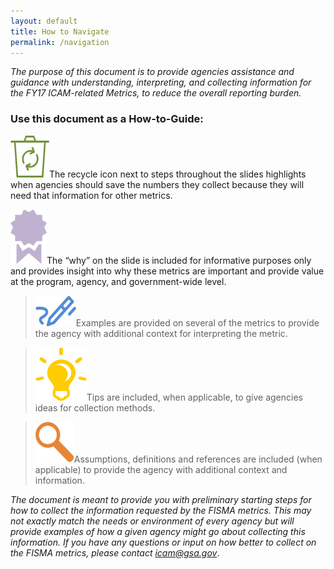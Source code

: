 ```yaml
--- 
layout: default 
title: How to Navigate 
permalink: /navigation
---
```

*The purpose of this document is to provide agencies assistance and guidance with understanding, interpreting, and collecting information for the FY17 ICAM-related Metrics, to reduce the overall reporting burden.*
### Use this document as a How-to-Guide:

![Recycle logo](img/recycle.png)The recycle icon next to steps throughout the slides highlights when agencies should save the numbers they collect because they will need that information for other metrics. 

![Ribbon logo](img/ribbon.png)The “why” on the slide is included for informative purposes only and provides insight into why these metrics are important and provide value at the program, agency, and government-wide level.

>![Pencil logo](img/pencil.png)Examples are provided on several of the metrics to provide the agency with additional context for interpreting the metric. 

>![Aha logo](img/aha.png)Tips are included, when applicable, to give agencies ideas for collection methods.

>![Focus logo](img/focus.png)Assumptions, definitions and references are included (when applicable) to provide the agency with additional context and information. 

<div class="usa-alert usa-alert-info">
  <div class="usa-alert-body">
    <p class="usa-alert-text"><i>The document is meant to provide you with preliminary starting steps for how to collect the information requested by the FISMA metrics. This may not exactly match the needs or environment of every agency but will provide examples of how a given agency might go about collecting this information. If you have any questions or input on how better to collect on the FISMA metrics, please contact <a href = mailto:icam@gsa.gov>icam@gsa.gov</a></i>.</p>
  </div>
</div>

